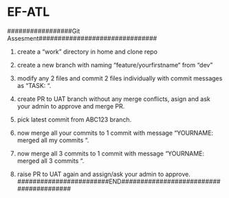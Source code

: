 # EF-ATL
#################Git Assesment###############################
1. create a “work” directory in home and clone repo 
2. create a new branch with naming “feature/yourfirstname“ from “dev”
3. modify any 2 files and commit 2 files individually with commit messages as “TASK: <anytext>“.
4. create PR to UAT branch without any merge conflicts, asign and ask your admin to approve and merge PR.
5. pick latest commit from ABC123 branch.

6. now merge all your commits to 1 commit with message “YOURNAME: merged all my commits “.
  
6. now merge all 3 commits to 1 commit with message “YOURNAME: merged all 3 commits “.

7. raise PR to UAT again and assign/ask your admin to approve.
########################END########################################
